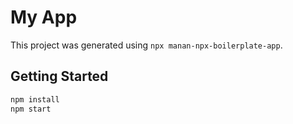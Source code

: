 # My App

This project was generated using `npx manan-npx-boilerplate-app`.

## Getting Started

```bash
npm install
npm start
```
